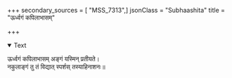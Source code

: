 +++
secondary_sources = [ "MSS_7313",]
jsonClass = "Subhaashita"
title = "ऊर्ध्वगं कपिलाभासम्"

+++

<details open><summary>Text</summary>

ऊर्ध्वगं कपिलाभासम् अङ्गं यस्मिन् प्रतीयते।  
नकुलाङ्गं तु तं विद्यात् स्पर्शस् तस्याहिनाशनः॥
</details>
